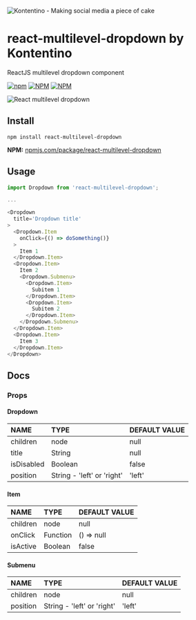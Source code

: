 ![Kontentino - Making social media a piece of cake](https://static.kontentino.com/img/logo/logo.svg)
# react-multilevel-dropdown by Kontentino
ReactJS multilevel dropdown component

[![npm](https://img.shields.io/npm/v/react-multilevel-dropdown?style=plastic)](https://www.npmjs.com/package/react-multilevel-dropdown)
[![NPM](https://img.shields.io/npm/l/react-multilevel-dropdown)](https://github.com/kontentino/react-multilevel-dropdown/blob/master/LICENSE)
[![NPM](https://img.shields.io/npm/dw/react-multilevel-dropdown?style=plastic)](https://www.npmjs.com/package/react-multilevel-dropdown)

![React multilevel dropdown](https://github.com/kontentino/react-multilevel-dropdown/blob/master/src/img/example.png?raw=true)

## Install
`npm install react-multilevel-dropdown`

**NPM:** [npmjs.com/package/react-multilevel-dropdown](https://www.npmjs.com/package/react-multilevel-dropdown)

## Usage
```javascript
import Dropdown from 'react-multilevel-dropdown';

...

<Dropdown
  title='Dropdown title'
>
  <Dropdown.Item
    onClick={() => doSomething()}
  >
    Item 1
  </Dropdown.Item>
  <Dropdown.Item>
    Item 2
    <Dropdown.Submenu>
      <Dropdown.Item>
        Subitem 1
      </Dropdown.Item>
      <Dropdown.Item>
        Subitem 2
      </Dropdown.Item>
    </Dropdown.Submenu>
  </Dropdown.Item>
  <Dropdown.Item>
    Item 3
  </Dropdown.Item>
</Dropdown>
```

## Docs

### Props
#### Dropdown
| NAME | TYPE | DEFAULT VALUE |
|:-------------|:-------------|:-------------|
|children|node|null|
|title|String|null|
|isDisabled|Boolean|false|
|position|String - 'left' or 'right'|'left'|

#### Item
| NAME | TYPE | DEFAULT VALUE |
|:-------------|:-------------|:-------------|
|children|node|null|
|onClick|Function|() => null|
|isActive|Boolean|false|

#### Submenu
| NAME | TYPE | DEFAULT VALUE |
|:-------------|:-------------|:-------------|
|children|node|null|
|position|String - 'left' or 'right'|'left'|
